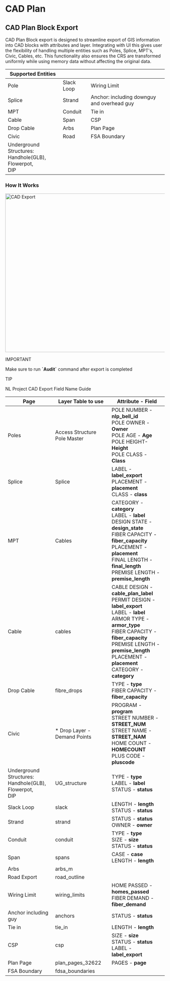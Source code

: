 # CAD Plan

## CAD Plan Block Export

CAD Plan Block export is designed to streamline export of GIS information into CAD blocks with attributes and layer. Integrating with UI this gives user the flexibility of handling multiple entities such as Poles, Splice, MPT's, Civic, Cables, etc. This functionality also ensures the CRS are transformed uniformly while using memory data without affecting the original data. 

| Supported Entities                                           |            |                                            |
| ------------------------------------------------------------ | ---------- | ------------------------------------------ |
| Pole                                                         | Slack Loop | Wiring Limit                               |
| Splice                                                       | Strand     | Anchor: including downguy and overhead guy |
| MPT                                                          | Conduit    | Tie in                                     |
| Cable                                                        | Span       | CSP                                        |
| Drop Cable                                                   | Arbs       | Plan Page                                  |
| Civic                                                        | Road       | FSA Boundary                               |
| Underground Structures:<br>Handhole(GLB),<br> Flowerpot,<br> DIP |

### How It Works

<a class="" data-lightbox="CAD Export" href="_static/cad_export.gif" title="CAD Export" data-title="CAD Export"><img src="_static/cad_export.gif" class="align-center" width="800px" height="500px" alt="CAD Export">
</a>

<div class="note">
<p class="admonition-title">IMPORTANT</p>
<p>Make sure to run <b>`Audit`</b> command after export is completed</p>
</div>

<div class="seealso">
<p class="admonition-title">TIP</p>
<p>NL Project CAD Export Field Name Guide </p>
</div>

| **Page**                                                     | **Layer Table to use**        | **Attribute - Field**                                                                                                                                                                                                                                             |
| ------------------------------------------------------------ | ----------------------------- | ----------------------------------------------------------------------------------------------------------------------------------------------------------------------------------------------------------------------------------------------------------------- |
| Poles                                                        | Access Structure Pole Master  | POLE NUMBER - **nlp_bell_id**<br>POLE OWNER - **Owner**<br>POLE AGE - **Age**<br>POLE HEIGHT- **Height**<br>POLE CLASS - **Class**                                                                                                                                |
| Splice                                                       | Splice                        | LABEL - **label_export**<br>PLACEMENT - **placement**<br>CLASS - **class**                                                                                                                                                                                               |
| MPT                                                          | Cables                        | CATEGORY - **category**<br>LABEL - **label**<br>DESIGN STATE - **design_state**<br>FIBER CAPACITY - **fiber_capacity**<br>PLACEMENT - **placement**<br>FINAL LENGTH - **final_length**<br>PREMISE LENGTH - **premise_length**                                     |
| Cable                                                        | cables                        | CABLE DESIGN - **cable_plan_label**<br>PERMIT DESIGN - **label_export**<br>LABEL - **label**<br>ARMOR TYPE - **armor_type**<br>FIBER CAPACITY - **fiber_capacity**<br>PREMISE LENGTH - **premise_length**<br>PLACEMENT - **placement**<br>CATEGORY - **category** |
| Drop Cable                                                   | fibre_drops                   | TYPE - **type**<br>FIBER CAPACITY - **fiber_capacity**                                                                                                                                                                                                            |
| Civic                                                        | \* Drop Layer - Demand Points | PROGRAM - **program**<br>STREET NUMBER - **STREET_NUM**<br>STREET NAME - **STREET_NAM**<br>HOME COUNT - **HOMECOUNT**<br>PLUS CODE - **pluscode**                                                                                                                 |
| Underground Structures:<br>Handhole(GLB),<br>Flowerpot,<br>DIP | UG_structure                  | TYPE - **type**<br>LABEL - **label**<br>STATUS - **status**                                                                                                                                                                                                       |
| Slack Loop                                                   | slack                         | LENGTH - **length**<br>STATUS - **status**                                                                                                                                                                                                                        |
| Strand                                                       | strand                        | STATUS - **status**<br> OWNER - **owner**                                                                                                                                                                                                                                               |
| Conduit                                                      | conduit                       | TYPE - **type**<br>SIZE - **size**<br>STATUS - **status**                                                                                                                                                                                                         |
| Span                                                         | spans                         | CASE - **case**<br>LENGTH - **length**                                                                                                                                                                                                                            |
| Arbs														   | arbs_m						   | 																																																																   |
| Road Export												   | road_outline				   |																																																																   |
| Wiring Limit                                                 | wiring_limits                 | HOME PASSED - **homes_passed**<br>FIBER DEMAND - **fiber_demand**                                                                                                                                                                                                 |
| Anchor including guy                                         | anchors                       | STATUS - **status**                                                                                                                                                                                                                                               |
| Tie in                                                       | tie_in                        | LENGTH - **length**                                                                                                                                                                                                                                               |
| CSP                                                          | csp                           | SIZE - **size**<br>STATUS - **status**<br>LABEL - **label_export**                                                                                                                                                                                                |
| Plan Page                                                    | plan_pages_32622              | PAGES - **page**  																																																												   |
| FSA Boundary												   | fdsa_boundaries			   |																																																																   |